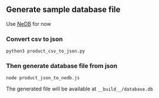 ## Generate sample database file

Use [NeDB](https://github.com/louischatriot/nedb) for now

### Convert csv to json

```
python3 product_csv_to_json.py
```

### Then generate database file from json

```
node product_json_to_nedb.js
```

The generated file will be available at ``__build__/database.db``
